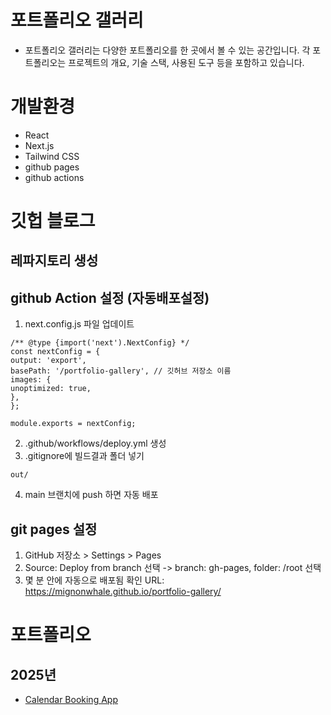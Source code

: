 # 포트폴리오 갤러리

- 포트폴리오 갤러리는 다양한 포트폴리오를 한 곳에서 볼 수 있는 공간입니다. 각 포트폴리오는 프로젝트의 개요, 기술 스택, 사용된 도구 등을 포함하고 있습니다.


# 개발환경
- React
- Next.js
- Tailwind CSS
- github pages
- github actions


# 깃헙 블로그
## 레파지토리 생성

## github Action 설정 (자동배포설정)
1. next.config.js 파일 업데이트 
```
/** @type {import('next').NextConfig} */
const nextConfig = {
output: 'export',
basePath: '/portfolio-gallery', // 깃허브 저장소 이름
images: {
unoptimized: true,
},
};

module.exports = nextConfig;
```
2. .github/workflows/deploy.yml 생성
3. .gitignore에 빌드결과 폴더 넣기
```
out/
```
4. main 브랜치에 push 하면 자동 배포

## git pages 설정
1. GitHub 저장소 > Settings > Pages
2. Source: Deploy from branch 선택 -> branch: gh-pages, folder: /root 선택
3. 몇 분 안에 자동으로 배포됨
확인 URL:
https://mignonwhale.github.io/portfolio-gallery/

   

# 포트폴리오

## 2025년
- [Calendar Booking App](https://calendar-booking-app-nine.vercel.app/calendar/mignonwhale)
